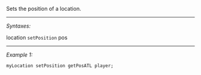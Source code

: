 Sets the position of a location.


---
*Syntaxes:*

location `setPosition` pos

---
*Example 1:*

```sqf
myLocation setPosition getPosATL player;
```